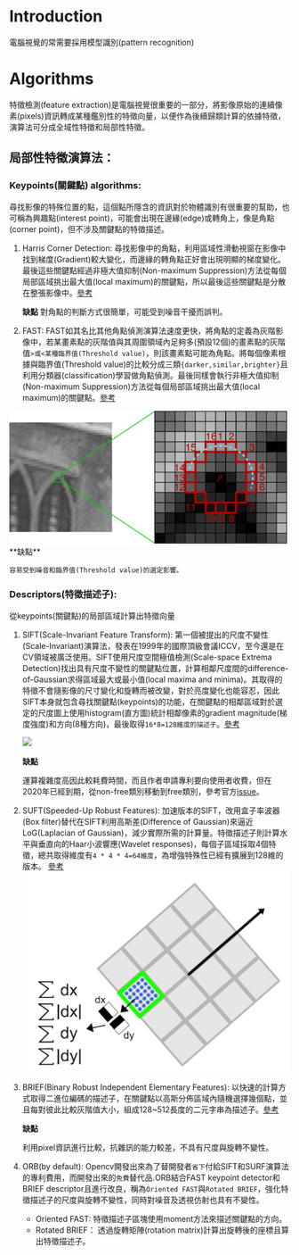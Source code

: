 # Introduction

電腦視覺的常需要採用模型識別(pattern recognition)


# Algorithms
特徵檢測(feature extraction)是電腦視覺很重要的一部分，將影像原始的連續像素(pixels)資訊轉成某種鑑別性的特徵向量，以便作為後續歸類計算的依據特徵，演算法可分成全域性特徵和局部性特徵。

<!-- ## 全域性特徵演算法 -->

## 局部性特徵演算法：

### Keypoints(關鍵點) algorithms:
尋找影像的特殊位置的點，這個點所隱含的資訊對於物體識別有很重要的幫助，也可稱為興趣點(interest point)，可能會出現在邊緣(edge)或轉角上，像是角點(corner point)，但不涉及關鍵點的特徵描述。

1. Harris Corner Detection: 尋找影像中的角點，利用區域性滑動視窗在影像中找到梯度(Gradient)較大變化，而邊緣的轉角點正好會出現明顯的梯度變化。最後這些關鍵點經過非極大值抑制(Non-maximum Suppression)方法從每個局部區域挑出最大值(local maximum)的關鍵點，所以最後這些關鍵點是分散在整張影像中。[參考](https://docs.opencv.org/4.x/dc/d0d/tutorial_py_features_harris.html)

    **缺點**
    對角點的判斷方式很簡單，可能受到噪音干擾而誤判。
2. FAST:
FAST如其名比其他角點偵測演算法速度更快，將角點的定義為灰階影像中，若某畫素點的灰階值與其周圍領域內足夠多(預設12個)的畫素點的灰階值`>或<某種臨界值(Threshold value)`，則該畫素點可能為角點。將每個像素根據與臨界值(Threshold value)的比較分成三類`{darker,similar,brighter}`且利用分類器(classification)學習做角點偵測。最後同樣會執行非極大值抑制(Non-maximum Suppression)方法從每個局部區域挑出最大值(local maximum)的關鍵點。[參考](https://docs.opencv.org/4.5.2/df/d0c/tutorial_py_fast.html)
 <img src="./assets/FAST.png" width="500" />
    **缺點**

    容易受到噪音和臨界值(Threshold value)的選定影響。

### Descriptors(特徵描述子):
從keypoints(關鍵點)的局部區域計算出特徵向量
1. SIFT(Scale-Invariant Feature Transform):
   第一個被提出的尺度不變性(Scale-Invariant)演算法，發表在1999年的國際頂級會議ICCV，至今還是在CV領域被廣泛使用。SIFT使用尺度空間極值檢測(Scale-space Extrema Detection)找出具有尺度不變性的關鍵點位置，計算相鄰尺度間的difference-of-Gaussian求得區域最大或最小值(local maxima and minima)。其取得的特徵不會隨影像的尺寸變化和旋轉而被改變，對於亮度變化也能容忍，因此SIFT本身就包含尋找關鍵點(keypoints)的功能，在關鍵點的相鄰區域對於選定的尺度圖上使用histogram(直方圖)統計相鄰像素的gradient magnitude(梯度強度)和方向(8種方向)，最後取得`16*8=128維度的描述子`。[參考](https://docs.opencv.org/4.x/da/df5/tutorial_py_sift_intro.html)

   <img src="./assets/SIFT.jpg" width="500" />

   **缺點**

   運算複雜度高因此較耗費時間，而且作者申請專利要向使用者收費，但在2020年已經到期，從non-free類別移動到free類別，參考官方[issue](https://github.com/opencv/opencv/issues/16736)。 
   

2. SUFT(Speeded-Up Robust Features):
   加速版本的SIFT，改用盒子率波器(Box filter)替代在SIFT利用高斯差(Difference of Gaussian)來逼近LoG(Laplacian of Gaussian)，減少實際所需的計算量。特徵描述子則計算水平與垂直向的Haar小波響應(Wavelet responses)，每個子區域採取4個特徵，總共取得維度有`4 * 4 * 4=64維度`，為增強特殊性已經有擴展到128維的版本。
   [參考](https://docs.opencv.org/4.x/df/dd2/tutorial_py_surf_intro.html)
   <img src="./assets/SURF.png" width="500" />



3. BRIEF(Binary Robust Independent Elementary Features):
   以快速的計算方式取得二進位編碼的描述子，在關鍵點以高斯分佈區域內隨機選擇幾個點，並且每對彼此比較灰階值大小，組成128~512長度的二元字串為描述子。[參考](https://docs.opencv.org/4.x/dc/d7d/tutorial_py_brief.html)

   **缺點**
   
   利用pixel資訊進行比較，抗雜訊的能力較差，不具有尺度與旋轉不變性。

4. ORB(by default): 
Opencv開發出來為了替開發者`省下`付給SIFT和SURF演算法的專利費用，而開發出來的`免費`替代品.ORB結合FAST keypoint detector和BRIEF descriptor且進行改良，稱為`Oriented FAST`與`Rotated BRIEF`，強化特徵描述子的尺度與旋轉不變性，同時對噪音及透視仿射也具有不變性。
     - Oriented FAST:
       特徵描述子區塊使用moment方法來描述關鍵點的方向。
     - Rotated BRIEF：
       透過旋轉矩陣(rotation matrix)計算出旋轉後的座標且算出特徵描述子。

    
